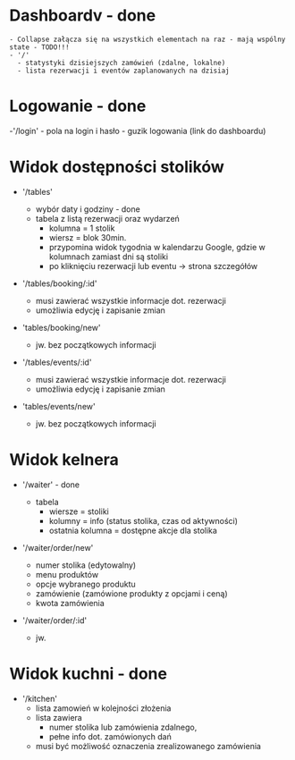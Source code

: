 # Dashboardv - done
    - Collapse załącza się na wszystkich elementach na raz - mają wspólny state - TODO!!!
    - '/'
      - statystyki dzisiejszych zamówień (zdalne, lokalne)
      - lista rezerwacji i eventów zaplanowanych na dzisiaj

# Logowanie - done

  -'/login'
    - pola na login i hasło
    - guzik logowania (link do dashboardu)

# Widok dostępności stolików

  - '/tables'
    - wybór daty i godziny - done
    - tabela z listą rezerwacji oraz wydarzeń
      - kolumna = 1 stolik
      - wiersz = blok 30min.
      - przypomina widok tygodnia w kalendarzu Google, gdzie w kolumnach zamiast dni są stoliki
      - po kliknięciu rezerwacji lub eventu -> strona szczegółów

  - '/tables/booking/:id'
    - musi zawierać wszystkie informacje dot. rezerwacji
    - umożliwia edycję i zapisanie zmian

  - 'tables/booking/new'
    - jw. bez początkowych informacji

  - '/tables/events/:id'
    - musi zawierać wszystkie informacje dot. rezerwacji
    - umożliwia edycję i zapisanie zmian

  - 'tables/events/new'
    - jw. bez początkowych informacji

# Widok kelnera

  - '/waiter' - done
    - tabela
      - wiersze = stoliki
      - kolumny = info (status stolika, czas od aktywności)
      - ostatnia kolumna = dostępne akcje dla stolika

  - '/waiter/order/new'
    - numer stolika (edytowalny)
    - menu produktów
    - opcje wybranego produktu
    - zamówienie (zamówione produkty z opcjami i ceną)
    - kwota zamówienia

  - '/waiter/order/:id'
    - jw.

# Widok kuchni - done

  - '/kitchen'
    - lista zamowień w kolejności złożenia
    - lista zawiera
      - numer stolika lub zamówienia zdalnego,
      - pełne info dot. zamówionych dań
    - musi być możliwość oznaczenia zrealizowanego zamówienia

